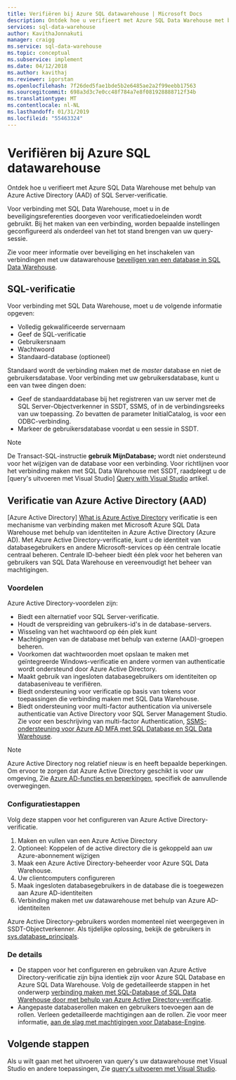 ```yaml
---
title: Verifiëren bij Azure SQL datawarehouse | Microsoft Docs
description: Ontdek hoe u verifieert met Azure SQL Data Warehouse met behulp van Azure Active Directory (AAD) of SQL Server-verificatie.
services: sql-data-warehouse
author: KavithaJonnakuti
manager: craigg
ms.service: sql-data-warehouse
ms.topic: conceptual
ms.subservice: implement
ms.date: 04/12/2018
ms.author: kavithaj
ms.reviewer: igorstan
ms.openlocfilehash: 7f26ded5fae1bde5b2e6485ae2a2f99eebb17563
ms.sourcegitcommit: 698a3d3c7e0cc48f784a7e8f081928888712f34b
ms.translationtype: MT
ms.contentlocale: nl-NL
ms.lasthandoff: 01/31/2019
ms.locfileid: "55463324"
---
```

# <a name="authenticate-to-azure-sql-data-warehouse"></a>Verifiëren bij Azure SQL datawarehouse
Ontdek hoe u verifieert met Azure SQL Data Warehouse met behulp van Azure Active Directory (AAD) of SQL Server-verificatie.

Voor verbinding met SQL Data Warehouse, moet u in de beveiligingsreferenties doorgeven voor verificatiedoeleinden wordt gebruikt. Bij het maken van een verbinding, worden bepaalde instellingen geconfigureerd als onderdeel van het tot stand brengen van uw query-sessie.  

Zie voor meer informatie over beveiliging en het inschakelen van verbindingen met uw datawarehouse [beveiligen van een database in SQL Data Warehouse][Secure a database in SQL Data Warehouse].

## <a name="sql-authentication"></a>SQL-verificatie
Voor verbinding met SQL Data Warehouse, moet u de volgende informatie opgeven:

* Volledig gekwalificeerde servernaam
* Geef de SQL-verificatie
* Gebruikersnaam
* Wachtwoord
* Standaard-database (optioneel)

Standaard wordt de verbinding maken met de *master* database en niet de gebruikersdatabase. Voor verbinding met uw gebruikersdatabase, kunt u een van twee dingen doen:

* Geef de standaarddatabase bij het registreren van uw server met de SQL Server-Objectverkenner in SSDT, SSMS, of in de verbindingsreeks van uw toepassing. Zo bevatten de parameter InitialCatalog, is voor een ODBC-verbinding.
* Markeer de gebruikersdatabase voordat u een sessie in SSDT.

> [!NOTE]
> De Transact-SQL-instructie **gebruik MijnDatabase;** wordt niet ondersteund voor het wijzigen van de database voor een verbinding. Voor richtlijnen voor het verbinding maken met SQL Data Warehouse met SSDT, raadpleegt u de [query's uitvoeren met Visual Studio] [ Query with Visual Studio] artikel.
> 
> 

## <a name="azure-active-directory-aad-authentication"></a>Verificatie van Azure Active Directory (AAD)
[Azure Active Directory] [ What is Azure Active Directory] verificatie is een mechanisme van verbinding maken met Microsoft Azure SQL Data Warehouse met behulp van identiteiten in Azure Active Directory (Azure AD). Met Azure Active Directory-verificatie, kunt u de identiteit van databasegebruikers en andere Microsoft-services op één centrale locatie centraal beheren. Centrale ID-beheer biedt één plek voor het beheren van gebruikers van SQL Data Warehouse en vereenvoudigt het beheer van machtigingen. 

### <a name="benefits"></a>Voordelen
Azure Active Directory-voordelen zijn:

* Biedt een alternatief voor SQL Server-verificatie.
* Houdt de verspreiding van gebruikers-id's in de database-servers.
* Wisseling van het wachtwoord op één plek kunt
* Machtigingen van de database met behulp van externe (AAD)-groepen beheren.
* Voorkomen dat wachtwoorden moet opslaan te maken met geïntegreerde Windows-verificatie en andere vormen van authenticatie wordt ondersteund door Azure Active Directory.
* Maakt gebruik van ingesloten databasegebruikers om identiteiten op databaseniveau te verifiëren.
* Biedt ondersteuning voor verificatie op basis van tokens voor toepassingen die verbinding maken met SQL Data Warehouse.
* Biedt ondersteuning voor multi-factor authentication via universele authenticatie van Active Directory voor SQL Server Management Studio. Zie voor een beschrijving van multi-factor Authentication, [SSMS-ondersteuning voor Azure AD MFA met SQL Database en SQL Data Warehouse](../sql-database/sql-database-ssms-mfa-authentication.md).

> [!NOTE]
> Azure Active Directory nog relatief nieuw is en heeft bepaalde beperkingen. Om ervoor te zorgen dat Azure Active Directory geschikt is voor uw omgeving, Zie [Azure AD-functies en beperkingen][Azure AD features and limitations], specifiek de aanvullende overwegingen.
> 
> 

### <a name="configuration-steps"></a>Configuratiestappen
Volg deze stappen voor het configureren van Azure Active Directory-verificatie.

1. Maken en vullen van een Azure Active Directory
2. Optioneel: Koppelen of de active directory die is gekoppeld aan uw Azure-abonnement wijzigen
3. Maak een Azure Active Directory-beheerder voor Azure SQL Data Warehouse.
4. Uw clientcomputers configureren
5. Maak ingesloten databasegebruikers in de database die is toegewezen aan Azure AD-identiteiten
6. Verbinding maken met uw datawarehouse met behulp van Azure AD-identiteiten

Azure Active Directory-gebruikers worden momenteel niet weergegeven in SSDT-Objectverkenner. Als tijdelijke oplossing, bekijk de gebruikers in [sys.database_principals](https://msdn.microsoft.com/library/ms187328.aspx).

### <a name="find-the-details"></a>De details
* De stappen voor het configureren en gebruiken van Azure Active Directory-verificatie zijn bijna identiek zijn voor Azure SQL Database en Azure SQL Data Warehouse. Volg de gedetailleerde stappen in het onderwerp [verbinding maken met SQL-Database of SQL Data Warehouse door met behulp van Azure Active Directory-verificatie](../sql-database/sql-database-aad-authentication.md).
* Aangepaste databaserollen maken en gebruikers toevoegen aan de rollen. Verleen gedetailleerde machtigingen aan de rollen. Zie voor meer informatie, [aan de slag met machtigingen voor Database-Engine](https://msdn.microsoft.com/library/mt667986.aspx).

## <a name="next-steps"></a>Volgende stappen
Als u wilt gaan met het uitvoeren van query's uw datawarehouse met Visual Studio en andere toepassingen, Zie [query's uitvoeren met Visual Studio][Query with Visual Studio].

<!-- Article references -->
[Secure a database in SQL Data Warehouse]: ./sql-data-warehouse-overview-manage-security.md
[Query with Visual Studio]: ./sql-data-warehouse-query-visual-studio.md
[What is Azure Active Directory]:../active-directory/fundamentals/active-directory-whatis.md
[Azure AD features and limitations]: ../sql-database/sql-database-aad-authentication.md#azure-ad-features-and-limitations

